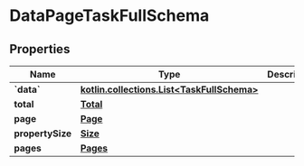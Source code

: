 
# DataPageTaskFullSchema

## Properties
Name | Type | Description | Notes
------------ | ------------- | ------------- | -------------
**&#x60;data&#x60;** | [**kotlin.collections.List&lt;TaskFullSchema&gt;**](TaskFullSchema.md) |  | 
**total** | [**Total**](Total.md) |  | 
**page** | [**Page**](Page.md) |  | 
**propertySize** | [**Size**](Size.md) |  | 
**pages** | [**Pages**](Pages.md) |  |  [optional]




